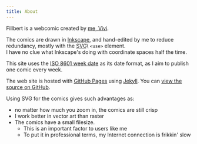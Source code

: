 ```yaml
---
title: About
---
```

Fillbert is a webcomic created by [me, Vivi](https://mincerafter42.github.io).

The comics are drawn in [Inkscape](https://inkscape.org/), and hand-edited by me to reduce redundancy, mostly with the <abbr title="Scalable Vector Graphics">SVG</abbr>\ `<use>` element.  
I have no clue what Inkscape's doing with coordinate spaces half the time.

This site uses the [ISO 8601 week date](https://en.wikipedia.org/wiki/ISO_week_date) as its date format, as I aim to publish one comic every week.

The web site is hosted with [GitHub Pages](https://pages.github.com/) using [Jekyll](https://jekyllrb.com). You can [view the source on GitHub](https://github.com/mincerafter42/fillbert).

Using SVG for the comics gives such advantages as:
- no matter how much you zoom in, the comics are still crisp
- I work better in vector art than raster
- The comics have a small filesize.
  - This is an important factor to users like me
  - To put it in professional terms, my Internet connection is frikkin&#39; slow
